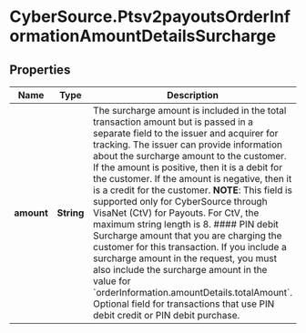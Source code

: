 # CyberSource.Ptsv2payoutsOrderInformationAmountDetailsSurcharge

## Properties
Name | Type | Description | Notes
------------ | ------------- | ------------- | -------------
**amount** | **String** | The surcharge amount is included in the total transaction amount but is passed in a separate field to the issuer and acquirer for tracking. The issuer can provide information about the surcharge amount to the customer.  If the amount is positive, then it is a debit for the customer. If the amount is negative, then it is a credit for the customer.  **NOTE**: This field is supported only for CyberSource through VisaNet (CtV) for Payouts. For CtV, the maximum string length is 8.  #### PIN debit Surcharge amount that you are charging the customer for this transaction. If you include a surcharge amount in the request, you must also include the surcharge amount in the value for &#x60;orderInformation.amountDetails.totalAmount&#x60;.  Optional field for transactions that use PIN debit credit or PIN debit purchase.  | [optional] 


